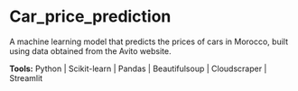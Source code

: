 # Car_price_prediction

A machine learning model that predicts the prices of cars in Morocco,
built using data obtained from the Avito website.

**Tools:** Python | Scikit-learn | Pandas |
Beautifulsoup | Cloudscraper | Streamlit

